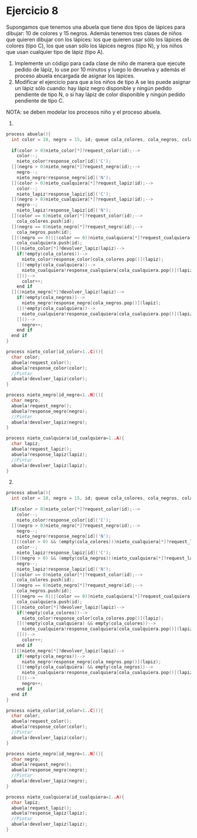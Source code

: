 # Ejercicio 8

Supongamos que tenemos una abuela que tiene dos tipos de lápices para dibujar: 10 de colores y 15 negros. Además tenemos tres clases de niños que quieren dibujar con los lápices: los que quieren usar sólo los lápices de colores (tipo C), los que usan sólo los lápices negros (tipo N), y los niños que usan cualquier tipo de lápiz (tipo A).
1. Implemente un código para cada clase de niño de manera que ejecute pedido de lápiz, lo use por 10 minutos y luego lo devuelva y además el proceso abuela encargada de asignar los lápices.
2. Modificar el ejercicio para que a los niños de tipo A se les puede asignar un lápiz sólo cuando: hay lápiz negro disponible y ningún pedido pendiente de tipo N, o si hay lápiz de color disponible y ningún pedido pendiente de tipo C.  

NOTA: se deben modelar los procesos niño y el proceso abuela.

1.
```c++
process abuela(){
  int color = 10, negro = 15, id; queue cola_colores, cola_negros, cola_cualquiera; char lapiz;
  
  if(color > 0)nieto_color[*]?request_color(id);-->
    color--;
    nieto_color!response_color[id]('C');
  [](negro > 0)nieto_negro[*]?request_negro(id);-->
    negro--;
    nieto_negro!response_negro[id]('N');
  [](color > 0)nieto_cualquiera[*]?request_lapiz(id);-->
    color--;
    nieto_lapiz!response_lapiz[id]('C');
  [](negro > 0)nieto_cualquiera[*]?request_lapiz(id);-->
    negro--;
    nieto_lapiz!response_lapiz[id]('N');
  [](color == 0)nieto_color[*]?request_color(id);-->
    cola_colores.push(id);
  [](negro == 0)nieto_negro[*]?request_negro(id);-->
    cola_negros.push(id);
  []((negro == 0)||(color == 0))nieto_cualquiera[*]?request_cualquiera(id);-->
    cola_cualquiera.push(id);
  []()nieto_color[*]?devolver_lapiz(lapiz)-->
    if(!empty(cola_colores))-->
      nieto_color!response_color[cola_colores.pop()](lapiz);
    [](!empty(cola_cualquiera))-->
      nieto_cualquiera!response_cualquiera[cola_cualquiera.pop()](lapiz);
    []()-->
      color++;
    end if
  []()nieto_negro[*]?devolver_lapiz(lapiz)-->
    if(!empty(cola_negros))-->
      nieto_negro!response_negro[cola_negros.pop()](lapiz);
    [](!empty(cola_cualquiera))-->
      nieto_cualquiera!response_cualquiera[cola_cualquiera.pop()](lapiz);
    []()-->
      negro++;
    end if
  end if
}

process nieto_color[id_color=1..C](){
  char color;
  abuela!request_color();
  abuela?response_color(color);
  //Pintar
  abuela!devolver_lapiz(color);
}

process nieto_negro[id_negro=1..N](){
  char negro;
  abuela!request_negro();
  abuela?response_negro(negro);
  //Pintar
  abuela!devolver_lapiz(negro);
}

process nieto_cualquiera(id_cualquiera=1..A){
  char lapiz;
  abuela!request_lapiz();
  abuela?response_lapiz(lapiz);
  //Pintar
  abuela!devolver_lapiz(lapiz);
}
```

2.
```c++
process abuela(){
  int color = 10, negro = 15, id; queue cola_colores, cola_negros, cola_cualquiera; char lapiz;
  
  if(color > 0)nieto_color[*]?request_color(id);-->
    color--;
    nieto_color!response_color[id]('C');
  [](negro > 0)nieto_negro[*]?request_negro(id);-->
    negro--;
    nieto_negro!response_negro[id]('N');
  []((color > 0) && (empty(cola_colores)))nieto_cualquiera[*]?request_lapiz(id);-->
    color--;
    nieto_lapiz!response_lapiz[id]('C');
  []((negro > 0) && (empty(cola_negros)))nieto_cualquiera[*]?request_lapiz(id);-->
    negro--;
    nieto_lapiz!response_lapiz[id]('N');
  [](color == 0)nieto_color[*]?request_color(id);-->
    cola_colores.push(id);
  [](negro == 0)nieto_negro[*]?request_negro(id);-->
    cola_negros.push(id);
  []((negro == 0)||(color == 0))nieto_cualquiera[*]?request_cualquiera(id);-->
    cola_cualquiera.push(id);
  []()nieto_color[*]?devolver_lapiz(lapiz)-->
    if(!empty(cola_colores))-->
      nieto_color!response_color[cola_colores.pop()](lapiz);
    [](!empty(cola_cualquiera) && empty(cola_colores))-->
      nieto_cualquiera!response_cualquiera[cola_cualquiera.pop()](lapiz);
    []()-->
      color++;
    end if
  []()nieto_negro[*]?devolver_lapiz(lapiz)-->
    if(!empty(cola_negros))-->
      nieto_negro!response_negro[cola_negros.pop()](lapiz);
    [](!empty(cola_cualquiera) && empty(cola_negros))-->
      nieto_cualquiera!response_cualquiera[cola_cualquiera.pop()](lapiz);
    []()-->
      negro++;
    end if
  end if
}

process nieto_color[id_color=1..C](){
  char color;
  abuela!request_color();
  abuela?response_color(color);
  //Pintar
  abuela!devolver_lapiz(color);
}

process nieto_negro[id_negro=1..N](){
  char negro;
  abuela!request_negro();
  abuela?response_negro(negro);
  //Pintar
  abuela!devolver_lapiz(negro);
}

process nieto_cualquiera(id_cualquiera=1..A){
  char lapiz;
  abuela!request_lapiz();
  abuela?response_lapiz(lapiz);
  //Pintar
  abuela!devolver_lapiz(lapiz);
}
```
